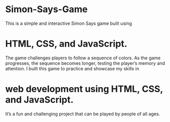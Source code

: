 # Simon-Says-Game
This is a simple and interactive Simon Says game built using 
# HTML, CSS, and JavaScript.
The game challenges players to follow a sequence of colors.
As the game progresses, the sequence becomes longer, testing the player’s memory and attention.
I built this game to practice and showcase my skills in 
# web development using HTML, CSS, and JavaScript.
It’s a fun and challenging project that can be played by people of all ages.
